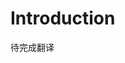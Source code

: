 # Introduction

待完成翻译

<!-- 
Translation Instructions:
- Translate introduction preserving all technical details
- Keep citations in original format [1], [2], etc.
- Use "Chinese (English)" format for key terms on first occurrence
- Follow academic tone from style guide

Note: A sample translation for the Abstract section (02_3_Ripple_Labs_Inc_Toront_o_Canada.zh.md)
has been provided to demonstrate the human translation workflow. Use it as a reference for style
and terminology.
-->
